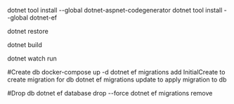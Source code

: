 dotnet tool install --global dotnet-aspnet-codegenerator
dotnet tool install --global dotnet-ef

dotnet restore

dotnet build

dotnet watch run

#Create db
docker-compose up -d
dotnet ef migrations add InitialCreate   to create migration for db
dotnet ef migrations update              to apply migration to db

#Drop db
dotnet ef database drop --force
dotnet ef migrations remove
